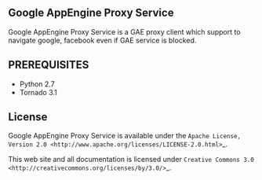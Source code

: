 ## Google AppEngine Proxy Service

Google AppEngine Proxy Service is a GAE proxy client which support to navigate google, facebook even if GAE service is blocked.

## PREREQUISITES

* Python 2.7
* Tornado 3.1


License
----------------------

Google AppEngine Proxy Service is available under
the `Apache License, Version 2.0
<http://www.apache.org/licenses/LICENSE-2.0.html>`_.

This web site and all documentation is licensed under `Creative
Commons 3.0 <http://creativecommons.org/licenses/by/3.0/>`_.